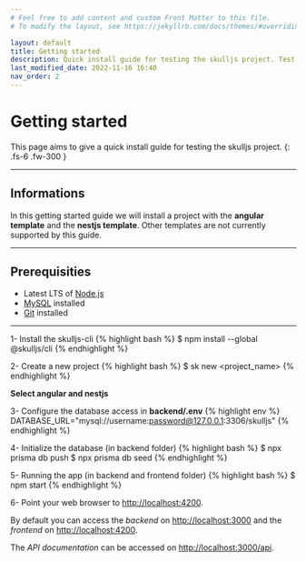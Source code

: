 ```yaml
---
# Feel free to add content and custom Front Matter to this file.
# To modify the layout, see https://jekyllrb.com/docs/themes/#overriding-theme-defaults

layout: default
title: Getting started
description: Quick install guide for testing the skulljs project. Test it now !
last_modified_date: 2022-11-16 16:40
nav_order: 2
---
```


# Getting started

This page aims to give a quick install guide for testing the skulljs project.
{: .fs-6 .fw-300 }

---

## Informations

In this getting started guide we will install a project with the **angular template** and the **nestjs template**.
Other templates are not currently supported by this guide.

---

## Prerequisities

- Latest LTS of [Node.js](https://nodejs.org/en/)
- [MySQL](https://www.mysql.com/fr/) installed
- [Git](https://git-scm.com/downloads) installed

---

1- Install the skulljs-cli
{% highlight bash %}
$ npm install --global @skulljs/cli
{% endhighlight %}

2- Create a new project
{% highlight bash %}
$ sk new <project_name>
{% endhighlight %}

**Select angular and nestjs**

3- Configure the database access in **backend/.env**
{% highlight env %}
DATABASE_URL="mysql://username:password@127.0.0.1:3306/skulljs"
{% endhighlight %}

4- Initialize the database (in backend folder)
{% highlight bash %}
$ npx prisma db push
$ npx prisma db seed
{% endhighlight %}

5- Running the app (in backend and frontend folder)
{% highlight bash %}
$ npm start
{% endhighlight %}

6- Point your web browser to [http://localhost:4200](http://localhost:4200).

By default you can access the _backend_ on [http://localhost:3000](http://localhost:3000) and the _frontend_ on [http://localhost:4200](http://localhost:4200).

The _API documentation_ can be accessed on [http://localhost:3000/api](http://localhost:3000/api).
